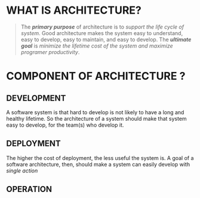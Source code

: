 # WHAT IS ARCHITECTURE?

> The _**primary purpose**_ of architecture is to _support the life cycle of system_. Good architecture makes the system easy to understand, easy to develop, easy to maintain, and easy to develop. The _**ultimate goal**_ is _minimize the lifetime cost of the system and maximize programer productivity_. 

# COMPONENT OF ARCHITECTURE ?

## DEVELOPMENT 
A software system is that hard to develop is not likely to have a long and healthy lifetime. So the architecture of a system should make that system easy to develop, for the team(s) who develop it.
## DEPLOYMENT
The higher the cost of deployment, the less useful the system is. A goal of a software architecture, then, should make a system can easily develop with _single action_
## OPERATION 

<!--stackedit_data:
eyJoaXN0b3J5IjpbLTI5MTc3MTYyNV19
-->